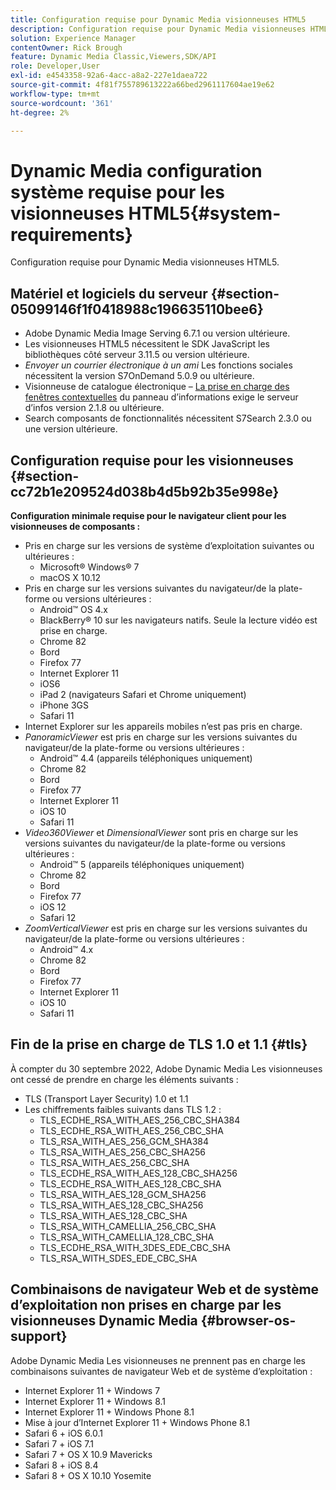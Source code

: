 ```yaml
---
title: Configuration requise pour Dynamic Media visionneuses HTML5
description: Configuration requise pour Dynamic Media visionneuses HTML5.
solution: Experience Manager
contentOwner: Rick Brough
feature: Dynamic Media Classic,Viewers,SDK/API
role: Developer,User
exl-id: e4543358-92a6-4acc-a8a2-227e1daea722
source-git-commit: 4f81f755789613222a66bed2961117604ae19e62
workflow-type: tm+mt
source-wordcount: '361'
ht-degree: 2%

---
```


# Dynamic Media configuration système requise pour les visionneuses HTML5{#system-requirements}

Configuration requise pour Dynamic Media visionneuses HTML5.

<!-- Updated March 03, 2022 Contact is now Deepa Gupta -->

<!-- Updated April 06, 2021 from https://wiki.corp.adobe.com/pages/viewpage.action?spaceKey=scene7qa&title=s7Viewers%2C+S7SDK%2C+S7OnDemand+Release+Notes - Contact is Sasha -->

## Matériel et logiciels du serveur {#section-05099146f1f0418988c196635110bee6}

<!-- Updated March 03, 2022 Contact is now Deepa Gupta -->

* Adobe Dynamic Media Image Serving 6.7.1 ou version ultérieure.
* Les visionneuses HTML5 nécessitent le SDK JavaScript les bibliothèques côté serveur 3.11.5 ou version ultérieure.
* *Envoyer un courrier électronique à un ami* Les fonctions sociales nécessitent la version S7OnDemand 5.0.9 ou ultérieure.
* Visionneuse de catalogue électronique – [La prise en charge des fenêtres contextuelles](/help/aem-viewers-ref/c-html5-s7-aem-asset-viewers/c-html5-20-ecatalog-viewer-about/c-html5-20-ecatalog-viewer-customizingviewer/r-html5-ecatalog-viewer-20-customize-infopanelpopup.md) du panneau d’informations exige le serveur d’infos version 2.1.8 ou ultérieure.
* Search composants de fonctionnalités nécessitent S7Search 2.3.0 ou une version ultérieure.

## Configuration requise pour les visionneuses {#section-cc72b1e209524d038b4d5b92b35e998e}

**Configuration minimale requise pour le navigateur client pour les visionneuses de composants :**

* Pris en charge sur les versions de système d’exploitation suivantes ou ultérieures :
   * Microsoft® Windows® 7
   * macOS X 10.12
* Pris en charge sur les versions suivantes du navigateur/de la plate-forme ou versions ultérieures :
   * Android™ OS 4.x
   * BlackBerry® 10 sur les navigateurs natifs. Seule la lecture vidéo est prise en charge.
   * Chrome 82
   * Bord
   * Firefox 77
   * Internet Explorer 11
   * iOS6
   * iPad 2 (navigateurs Safari et Chrome uniquement)
   * iPhone 3GS
   * Safari 11
* Internet Explorer sur les appareils mobiles n’est pas pris en charge.
* *PanoramicViewer* est pris en charge sur les versions suivantes du navigateur/de la plate-forme ou versions ultérieures :
   * Android™ 4.4 (appareils téléphoniques uniquement)
   * Chrome 82
   * Bord
   * Firefox 77
   * Internet Explorer 11
   * iOS 10
   * Safari 11
* *Video360Viewer* et *DimensionalViewer* sont pris en charge sur les versions suivantes du navigateur/de la plate-forme ou versions ultérieures :
   * Android™ 5 (appareils téléphoniques uniquement)
   * Chrome 82
   * Bord
   * Firefox 77
   * iOS 12
   * Safari 12
* *ZoomVerticalViewer* est pris en charge sur les versions suivantes du navigateur/de la plate-forme ou versions ultérieures :
   * Android™ 4.x
   * Chrome 82
   * Bord
   * Firefox 77
   * Internet Explorer 11
   * iOS 10
   * Safari 11

## Fin de la prise en charge de TLS 1.0 et 1.1 {#tls}

<!-- CQDOC-19433 -->

À compter du 30 septembre 2022, Adobe Dynamic Media Les visionneuses ont cessé de prendre en charge les éléments suivants :

* TLS (Transport Layer Security) 1.0 et 1.1
* Les chiffrements faibles suivants dans TLS 1.2 :
   * TLS_ECDHE_RSA_WITH_AES_256_CBC_SHA384
   * TLS_ECDHE_RSA_WITH_AES_256_CBC_SHA
   * TLS_RSA_WITH_AES_256_GCM_SHA384
   * TLS_RSA_WITH_AES_256_CBC_SHA256
   * TLS_RSA_WITH_AES_256_CBC_SHA
   * TLS_ECDHE_RSA_WITH_AES_128_CBC_SHA256
   * TLS_ECDHE_RSA_WITH_AES_128_CBC_SHA
   * TLS_RSA_WITH_AES_128_GCM_SHA256
   * TLS_RSA_WITH_AES_128_CBC_SHA256
   * TLS_RSA_WITH_AES_128_CBC_SHA
   * TLS_RSA_WITH_CAMELLIA_256_CBC_SHA
   * TLS_RSA_WITH_CAMELLIA_128_CBC_SHA
   * TLS_ECDHE_RSA_WITH_3DES_EDE_CBC_SHA
   * TLS_RSA_WITH_SDES_EDE_CBC_SHA

## Combinaisons de navigateur Web et de système d’exploitation non prises en charge par les visionneuses Dynamic Media {#browser-os-support}

<!-- CQDOC-19433 -->

Adobe Dynamic Media Les visionneuses ne prennent pas en charge les combinaisons suivantes de navigateur Web et de système d’exploitation :

* Internet Explorer 11 + Windows 7
* Internet Explorer 11 + Windows 8.1
* Internet Explorer 11 + Windows Phone 8.1
* Mise à jour d’Internet Explorer 11 + Windows Phone 8.1
* Safari 6 + iOS 6.0.1
* Safari 7 + iOS 7.1
* Safari 7 + OS X 10.9 Mavericks
* Safari 8 + iOS 8.4
* Safari 8 + OS X 10.10 Yosemite

<!-- CQDOC-19433 -->

<!-- 
NOTE
Effective September 30, 2018, Adobe Dynamic Media Classic Viewers ended support of Transport Layer Security 1.0 (TLS 1.0). As such, Dynamic Media Classic no longer supports viewers on the following browsers/platforms that support TLS 1.0 (Adobe recommends using TLS 1.2 or later):

* Android&trade; 2.3.7
* Android&trade; 4.0.4
* Android&trade; 4.1.1
* Android&trade; 4.2.2
* Android&trade; 4.3
* Internet Explorer 7 on Window Vista&reg;
* Internet Explorer 8 on Windows&reg; XP
* Internet Explorer 8-10 on Windows&reg; 7
* Internet Explorer 10 on Windows&reg; Phone 8.0
* Safari 5.1.9 on Apple OS X 10.6.8
* Safari 6.0.4 on Apple OS X 10.8.4
* Java&trade; 6u45
* Java&trade; 7u25
* OpenSSL 0.9.8y
* Baidu January 2015

NOTE
FLASH VIEWERS END-OF-LIFE — Effective January 31, 2017, Adobe Dynamic Media Classic officially ended support for the Flash viewer platform. -->

